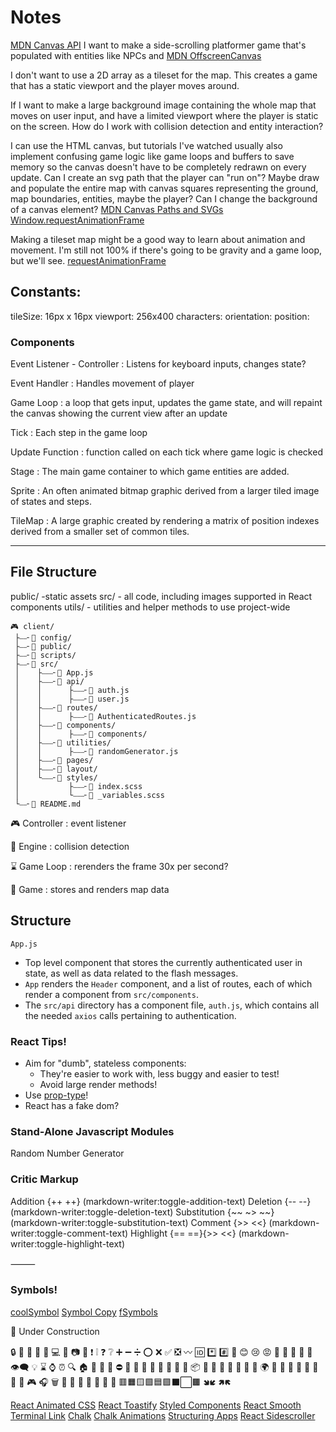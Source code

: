 # Notes
[MDN Canvas API](https://developer.mozilla.org/en-US/docs/Web/API/Canvas_API)
I want to make a side-scrolling platformer game that's populated with entities like NPCs and
[MDN OffscreenCanvas](https://developer.mozilla.org/en-US/docs/Web/API/OffscreenCanvas)

I don't want to use a 2D array as a tileset for the map. This creates a game that has a static viewport and the player moves around.

If I want to make a large background image containing the whole map that moves on user input, and have a limited viewport where the player is static on the screen. How do I work with collision detection and entity interaction?

I can use the HTML canvas, but tutorials I've watched usually also implement confusing game logic like game loops and buffers to save memory so the canvas doesn't have to be completely redrawn on every update. Can I create an svg path that the player can "run on"? Maybe draw and populate the entire map with canvas squares representing the ground, map boundaries, entities, maybe the player? Can I change the background of a canvas element?
[MDN Canvas Paths and SVGs](https://developer.mozilla.org/en-US/docs/Web/SVG/Tutorial/Paths)
[Window.requestAnimationFrame](https://developer.mozilla.org/en-US/docs/Web/API/window/requestAnimationFrame)

Making a tileset map might be a good way to learn about animation and movement. I'm still not 100% if there's going to be gravity and a game loop, but we'll see. [requestAnimationFrame](https://www.paulirish.com/2011/requestanimationframe-for-smart-animating/)



## Constants:
tileSize: 16px x 16px
viewport: 256x400
characters:
orientation:
position:

### Components
Event Listener - Controller
: Listens for keyboard inputs, changes state?

Event Handler
: Handles movement of player

Game Loop
: a loop that gets input, updates the game state, and will repaint the canvas showing the current view after an update

Tick
: Each step in the game loop

Update Function
: function called on each tick where game logic is checked

Stage
: The main game container to which game entities are added.

Sprite
: An often animated bitmap graphic derived from a larger tiled image of states and steps.

TileMap
: A large graphic created by rendering a matrix of position indexes derived from a smaller set of common tiles.



---

## File Structure
public/ -static assets
src/ - all code, including images supported in React components
utils/ - utilities and helper methods to use project-wide

```
🎮 client/
 ├⎯⎯╴📁 config/
 ├⎯⎯╴📂 public/
 ├⎯⎯╴📁 scripts/
 ├⎯⎯╴📂 src/
 │    ├⎯⎯⎯╴📄 App.js
 │    ├⎯⎯⎯╴📂 api/
 │    │      ├⎯⎯⎯╴📄 auth.js
 │    │      ├⎯⎯⎯╴📄 user.js
 │    ├⎯⎯⎯╴📂 routes/
 │    │      ├⎯⎯⎯╴📄 AuthenticatedRoutes.js
 │    ├⎯⎯⎯╴📂 components/
 │    │      ├⎯⎯⎯╴📂 components/
 │    ├⎯⎯⎯╴📂 utilities/
 │    │      ├⎯⎯⎯╴🎲 randomGenerator.js
 │    ├⎯⎯⎯╴📂 pages/
 │    ├⎯⎯⎯╴📂 layout/
 │    └⎯⎯⎯╴📂 styles/
 │           ├⎯⎯⎯╴📄 index.scss
 │           └⎯⎯⎯╴📄 _variables.scss
 └⎯⎯╴📑 README.md
```

🎮 Controller
: event listener

🧠 Engine
: collision detection

⌛ Game Loop
: rerenders the frame 30x per second?

🎨 Game
: stores and renders map data

## Structure
`App.js`
  - Top level component that stores the currently authenticated user in state, as well as data related to the flash messages.
  - `App` renders the `Header` component, and a list of routes, each of which render a component from `src/components`.
  - The `src/api` directory has a component file, `auth.js`, which contains all the needed `axios` calls pertaining to authentication.

### React Tips!
- Aim for "dumb", stateless components:
  - They're easier to work with, less buggy and easier to test!
  - Avoid large render methods!
- Use [prop-type](https://www.npmjs.com/package/prop-types)!
- React has a fake dom?

### Stand-Alone Javascript Modules
Random Number Generator


### Critic Markup
Addition {++ ++} (markdown-writer:toggle-addition-text)
Deletion {-- --} (markdown-writer:toggle-deletion-text)
Substitution {~~ ~> ~~} (markdown-writer:toggle-substitution-text)
Comment {>> <<} (markdown-writer:toggle-comment-text)
Highlight {== ==}{>> <<} (markdown-writer:toggle-highlight-text)

⸻

### Symbols!
[coolSymbol](https://coolsymbol.com/)
[Symbol Copy](https://www.symbolcopy.com/arrow-symbol.html)
[fSymbols](https://fsymbols.com/all/)

🦺 Under Construction

🔒 🔐 🔑 🔔 🔗 💻 📼 📷 💾
❗️ ❕ ❓ ❔ ➕ ➖ ➗ ⭕ ❌ ✅ ❎ 〰️ 🆔 *️⃣ #️⃣
🥳️ 😊 😢 😡 🤬 👤 👥 💬 💭 👁‍🗨 💡
⌛ ⌚ ⏰ 🔍 🏠 🧲 🚩 🛑 ⛔ 🎒
📍 📌 📎 📄 📄 📑 📜 📦 📁 📂 📖 📇 📅
📩 🎨 🌍
📏 📓 💩
🧠 🎰 🧩 🎲 🛒 🎮 🎧 🗑 📢
🥔 🍩 🍟 🥭 🎁 🤖
🟥🟧🟨🟩🟦🟪⬛️⬜️🟫
🢆🢇
🢅🢄


[React Animated CSS](https://www.npmjs.com/package/react-animated-css)
[React Toastify](https://www.npmjs.com/package/react-toastify)
[Styled Components](https://styled-components.com/)
[React Smooth](https://www.npmjs.com/package/react-smooth)
[Terminal Link](https://github.com/sindresorhus/terminal-link)
[Chalk](https://www.npmjs.com/package/chalk)
[Chalk Animations](https://github.com/bokub/chalk-animation)
[Structuring Apps](https://cheesecakelabs.com/blog/efficient-way-structure-react-native-projects/)
[React Sidescroller](https://github.com/nrobin24/react-sidescroller)
